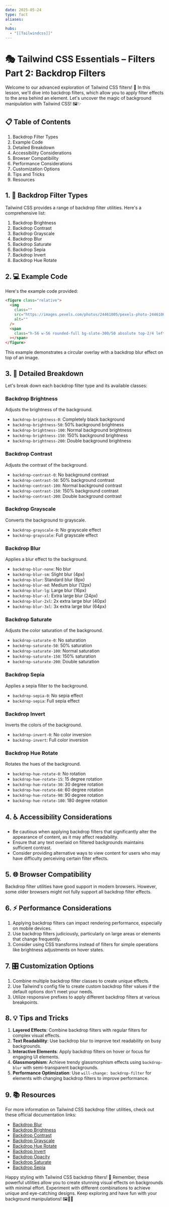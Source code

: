 ```yaml
---
date: 2025-05-24
type: fact
aliases:
  -
hubs:
  - "[[Tailwindcss]]"
---
```


# 🎭 Tailwind CSS Essentials – Filters Part 2: Backdrop Filters

Welcome to our advanced exploration of Tailwind CSS filters! 🚀 In this lesson, we'll dive into backdrop filters, which allow you to apply filter effects to the area behind an element. Let's uncover the magic of background manipulation with Tailwind CSS! 🖼️✨

## 📋 Table of Contents

1. Backdrop Filter Types
2. Example Code
3. Detailed Breakdown
4. Accessibility Considerations
5. Browser Compatibility
6. Performance Considerations
7. Customization Options
8. Tips and Tricks
9. Resources

## 1. 🎨 Backdrop Filter Types

Tailwind CSS provides a range of backdrop filter utilities. Here's a comprehensive list:

1. Backdrop Brightness
2. Backdrop Contrast
3. Backdrop Grayscale
4. Backdrop Blur
5. Backdrop Saturate
6. Backdrop Sepia
7. Backdrop Invert
8. Backdrop Hue Rotate

## 2. 💻 Example Code

Here's the example code provided:

```html
<figure class="relative">
  <img
    class=""
    src="https://images.pexels.com/photos/24461005/pexels-photo-24461005/free-photo-of-model-in-coat-and-boots.jpeg?auto=compress&cs=tinysrgb&w=1260&h=750&dpr=1"
    alt=""
  />
  <span
    class="h-56 w-56 rounded-full bg-slate-300/50 absolute top-2/4 left-2/4 -translate-x-2/4 -translate-y-2/4 backdrop-blur-md"
  ></span>
</figure>
```

This example demonstrates a circular overlay with a backdrop blur effect on top of an image.

## 3. 🧩 Detailed Breakdown

Let's break down each backdrop filter type and its available classes:

### Backdrop Brightness

Adjusts the brightness of the background.

- `backdrop-brightness-0`: Completely black background
- `backdrop-brightness-50`: 50% background brightness
- `backdrop-brightness-100`: Normal background brightness
- `backdrop-brightness-150`: 150% background brightness
- `backdrop-brightness-200`: Double background brightness

### Backdrop Contrast

Adjusts the contrast of the background.

- `backdrop-contrast-0`: No background contrast
- `backdrop-contrast-50`: 50% background contrast
- `backdrop-contrast-100`: Normal background contrast
- `backdrop-contrast-150`: 150% background contrast
- `backdrop-contrast-200`: Double background contrast

### Backdrop Grayscale

Converts the background to grayscale.

- `backdrop-grayscale-0`: No grayscale effect
- `backdrop-grayscale`: Full grayscale effect

### Backdrop Blur

Applies a blur effect to the background.

- `backdrop-blur-none`: No blur
- `backdrop-blur-sm`: Slight blur (4px)
- `backdrop-blur`: Standard blur (8px)
- `backdrop-blur-md`: Medium blur (12px)
- `backdrop-blur-lg`: Large blur (16px)
- `backdrop-blur-xl`: Extra large blur (24px)
- `backdrop-blur-2xl`: 2x extra large blur (40px)
- `backdrop-blur-3xl`: 3x extra large blur (64px)

### Backdrop Saturate

Adjusts the color saturation of the background.

- `backdrop-saturate-0`: No saturation
- `backdrop-saturate-50`: 50% saturation
- `backdrop-saturate-100`: Normal saturation
- `backdrop-saturate-150`: 150% saturation
- `backdrop-saturate-200`: Double saturation

### Backdrop Sepia

Applies a sepia filter to the background.

- `backdrop-sepia-0`: No sepia effect
- `backdrop-sepia`: Full sepia effect

### Backdrop Invert

Inverts the colors of the background.

- `backdrop-invert-0`: No color inversion
- `backdrop-invert`: Full color inversion

### Backdrop Hue Rotate

Rotates the hues of the background.

- `backdrop-hue-rotate-0`: No rotation
- `backdrop-hue-rotate-15`: 15 degree rotation
- `backdrop-hue-rotate-30`: 30 degree rotation
- `backdrop-hue-rotate-60`: 60 degree rotation
- `backdrop-hue-rotate-90`: 90 degree rotation
- `backdrop-hue-rotate-180`: 180 degree rotation

## 4. ♿ Accessibility Considerations

- Be cautious when applying backdrop filters that significantly alter the appearance of content, as it may affect readability.
- Ensure that any text overlaid on filtered backgrounds maintains sufficient contrast.
- Consider providing alternative ways to view content for users who may have difficulty perceiving certain filter effects.

## 5. 🌐 Browser Compatibility

Backdrop filter utilities have good support in modern browsers. However, some older browsers might not fully support all backdrop filter effects.

## 6. ⚡ Performance Considerations

1. Applying backdrop filters can impact rendering performance, especially on mobile devices.
2. Use backdrop filters judiciously, particularly on large areas or elements that change frequently.
3. Consider using CSS transforms instead of filters for simple operations like brightness adjustments on hover states.

## 7. 🎛️ Customization Options

1. Combine multiple backdrop filter classes to create unique effects.
2. Use Tailwind's config file to create custom backdrop filter values if the default options don't meet your needs.
3. Utilize responsive prefixes to apply different backdrop filters at various breakpoints.

## 8. 💡 Tips and Tricks

1. **Layered Effects**: Combine backdrop filters with regular filters for complex visual effects.
2. **Text Readability**: Use backdrop blur to improve text readability on busy backgrounds.
3. **Interactive Elements**: Apply backdrop filters on hover or focus for engaging UI elements.
4. **Glassmorphism**: Achieve trendy glassmorphism effects using `backdrop-blur` with semi-transparent backgrounds.
5. **Performance Optimization**: Use `will-change: backdrop-filter` for elements with changing backdrop filters to improve performance.

## 9. 📚 Resources

For more information on Tailwind CSS backdrop filter utilities, check out these official documentation links:

- [Backdrop Blur](https://tailwindcss.com/docs/backdrop-blur)
- [Backdrop Brightness](https://tailwindcss.com/docs/backdrop-brightness)
- [Backdrop Contrast](https://tailwindcss.com/docs/backdrop-contrast)
- [Backdrop Grayscale](https://tailwindcss.com/docs/backdrop-grayscale)
- [Backdrop Hue Rotate](https://tailwindcss.com/docs/backdrop-hue-rotate)
- [Backdrop Invert](https://tailwindcss.com/docs/backdrop-invert)
- [Backdrop Opacity](https://tailwindcss.com/docs/backdrop-opacity)
- [Backdrop Saturate](https://tailwindcss.com/docs/backdrop-saturate)
- [Backdrop Sepia](https://tailwindcss.com/docs/backdrop-sepia)

Happy styling with Tailwind CSS backdrop filters! 🎉 Remember, these powerful utilities allow you to create stunning visual effects on backgrounds with minimal effort. Experiment with different combinations to achieve unique and eye-catching designs. Keep exploring and have fun with your background manipulations! 🖼️🎨✨

